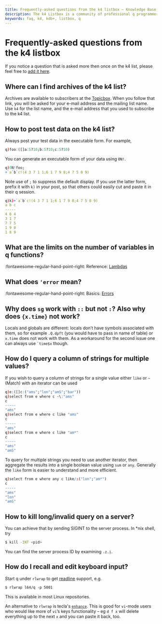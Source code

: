 ```yaml
---
title: Frequently-asked questions from the k4 listbox – Knowledge Base – kdb+ and q documentation
description: The k4 Listbox is a community of professional q programmers. This article answers questions frequently asked in the group. 
keywords: faq, k4, kdb+, listbox, q
---
```

# Frequently-asked questions from the k4 listbox





If you notice a question that is asked more then once on the k4 list, please feel free to [add it here](https://github.com/kxsystems/docs).


## Where can I find archives of the k4 list?

Archives are available to subscribers at the [Topicbox](https://k4.topicbox.com/groups/k4?subscription_form=e1ca20f8-95f6-11e8-8090-9973fa3f0106). When you follow that link, you will be asked for your e-mail address and the mailing list name. Use `k4` for the list name, and the e-mail address that you used to subscribe to the k4 list.


## How to post test data on the k4 list?

Always post your test data in the executable form. For example,

```q
q)foo:([]a:5?10;b:5?10;c:5?10)
```

You can generate an executable form of your data using `0N!`.

```q
q)0N!foo;
+`a`b`c!(4 3 7 1 1;6 1 7 9 8;4 7 5 0 9)
```

Note use of `;` to suppress the default display. If you use the latter form, prefix it with `k)` in your post, so that others could easily cut and paste it in their q session.

```q
q)k)+`a`b`c!(4 3 7 1 1;6 1 7 9 8;4 7 5 0 9)
a b c
-----
4 6 4
3 1 7
7 7 5
1 9 0
1 8 9
```


## What are the limits on the number of variables in q functions?

:fontawesome-regular-hand-point-right: 
Reference: [Lambdas](../basics/function-notation.md#variables-and-constants)


## What does `'error` mean?

:fontawesome-regular-hand-point-right: 
Basics: [Errors](../basics/errors.md)


## Why does `sg` work with `::` but not `:`? Also why does `{x.time}` not work?

Locals and globals are different: locals don’t have symbols associated with them, so for example `.Q.dpft` (you would have to pass in name of table) or `x.time` does not work with them. As a workaround for the second issue one can always use `` `time$x `` though.


## How do I query a column of strings for multiple values?

If you wish to query a column of strings for a single value either `like` or `~` (Match) with an iterator can be used

```q
q)e:([]c:("ams";"lon";"amS";"bar")) 
q)select from e where c ~\:"ams"
c
-----
"ams"
q)select from e where c like "ams"
c
-----
"ams"
q)select from e where c like "am*"
c
-----
"ams"
"amS"
```

To query for multiple strings you need to use another iterator, then aggregate the results into a single boolean value using `sum` or `any`. Generally the `like` form is easier to understand and more efficient.

```q
q)select from e where any c like/:("lon";"am*")
c
-----
"ams"
"lon"
"amS"
```


## How to kill long/invalid query on a server?

You can achieve that by sending SIGINT to the server process. In \*nix shell, try 

```bash
$ kill -INT <pid>
```

You can find the server process ID by examining `.z.i`.


## How do I recall and edit keyboard input?

Start q under `rlwrap` to get [readline](http://tiswww.case.edu/php/chet/readline/rltop.html) support, e.g.

```bash
$ rlwrap l64/q -p 5001
```

This is available in most Linux repositories.

An alternative to `rlwrap` is tecla's [`enhance`](http://www.astro.caltech.edu/~mcs/tecla/enhance.html). This is good for `vi`-mode users who would like more of `vi`’s keys functionality – eg `d f x` will delete everything up to the next `x` and you can paste it back, too.  
